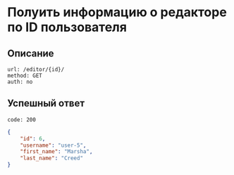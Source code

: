 # Полуить информацию о редакторе по ID пользователя

## Описание

```
url: /editor/{id}/
method: GET
auth: no
```

## Успешный ответ

```
code: 200
```

```json
{
	"id": 6,
	"username": "user-5",
	"first_name": "Marsha",
	"last_name": "Creed"
}
```